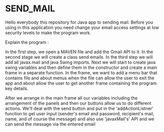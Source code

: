 # SEND_MAIL

Hello everybody this repository for Java app to sending mail. Before you using in this application you need change your email access settings at low security levels to make the program work.

Explain the program :

In the first step, we open a MAVEN file and add the Gmail API to it. In the second stage we will create a class send emails. In the third step we will add all javax.mail and java Swing imports. Next we will start to create java swing variables and then define them in the constructor and create a main frame in a separate function. In the frame, we want to add a menu bar that contains file and about menus when the file can allow the user to exit the app and about allow the user to get another frame containing the program key details.

After we arrange in the main frame all our variables including the arrangement of the panels and then our buttons allow us to do different actions. We'll deal with the send button and put in the 'addActionListner' function to get user input (sender's email and password, recipient's mail, name, and of course the message) and also use 'javaxMail's' API and we can send the message via the entered email

